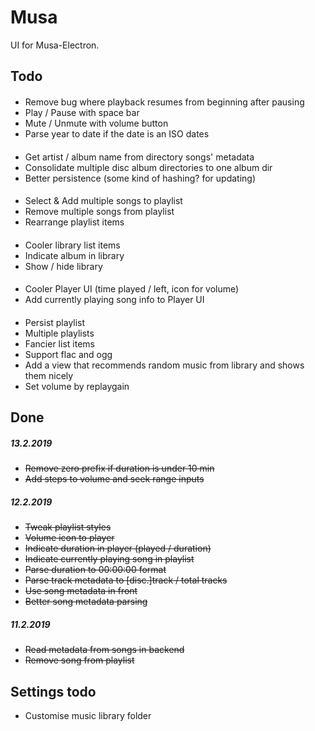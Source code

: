 # Musa

UI for Musa-Electron.

## Todo

####

- Remove bug where playback resumes from beginning after pausing
- Play / Pause with space bar
- Mute / Unmute with volume button
- Parse year to date if the date is an ISO dates

####

- Get artist / album name from directory songs' metadata
- Consolidate multiple disc album directories to one album dir
- Better persistence (some kind of hashing? for updating)

####

- Select & Add multiple songs to playlist
- Remove multiple songs from playlist
- Rearrange playlist items

####

- Cooler library list items
- Indicate album in library
- Show / hide library

####

- Cooler Player UI (time played / left, icon for volume)
- Add currently playing song info to Player UI

####

- Persist playlist
- Multiple playlists
- Fancier list items
- Support flac and ogg
- Add a view that recommends random music from library and shows them nicely
- Set volume by replaygain

## Done

##### 13.2.2019

- ~~Remove zero prefix if duration is under 10 min~~
- ~~Add steps to volume and seek range inputs~~

##### 12.2.2019

- ~~Tweak playlist styles~~
- ~~Volume icon to player~~
- ~~Indicate duration in player (played / duration)~~
- ~~Indicate currently playing song in playlist~~
- ~~Parse duration to 00:00:00 format~~
- ~~Parse track metadata to [disc.]track / total tracks~~
- ~~Use song metadata in front~~
- ~~Better song metadata parsing~~

##### 11.2.2019

- ~~Read metadata from songs in backend~~
- ~~Remove song from playlist~~

## Settings todo

- Customise music library folder

